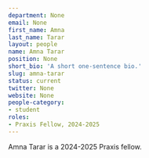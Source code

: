 ```yaml
---
department: None
email: None
first_name: Amna
last_name: Tarar
layout: people
name: Amna Tarar
position: None
short_bio: 'A short one-sentence bio.'
slug: amna-tarar
status: current
twitter: None
website: None
people-category:
- student
roles:
- Praxis Fellow, 2024-2025
---
```

Amna Tarar is a 2024-2025 Praxis fellow.